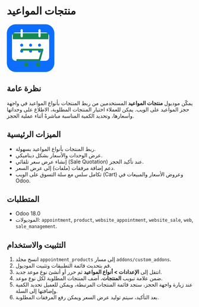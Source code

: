 # منتجات المواعيد

![Module Icon](static/description/icon.svg)

## نظرة عامة

يمكّن موديول **منتجات المواعيد** المستخدمين من ربط المنتجات بأنواع المواعيد في واجهة حجز المواعيد على الويب. يمكن للعملاء اختيار المنتجات المطلوبة، الاطلاع على وحداتها وأسعارها، وتحديد الكمية المناسبة مباشرةً أثناء عملية الحجز.

## الميزات الرئيسية

- ربط المنتجات بأنواع المواعيد بسهولة.
- عرض الوحدات والأسعار بشكل ديناميكي.
- إنشاء عرض سعر تلقائي (Sale Quotation) عند تأكيد الحجز.
- دعم إضافة مرفقات (ملفات) إلى عرض السعر.
- تكامل سلس مع سلة التسوق على الويب (Cart) وعروض الأسعار والمبيعات في Odoo.

## المتطلبات

- Odoo 18.0
- الموديولات: `appointment`, `product`, `website_appointment`, `website_sale`, `web`, `sale_management`.

## التثبيت والاستخدام

1. انسخ مجلد `appointment_products` إلى مسار `addons/custom_addons`.
2. قم بتحديث قائمة التطبيقات وتثبيت الموديول.
3. انتقل إلى **الإعدادات > أنواع المواعيد** ثم حرر أو أنشئ نوع موعد جديد.
4. ضمن علامة تبويب **المنتجات**، أضف المنتجات المطلوبة لكل نوع موعد.
5. عند زيارة واجهة الحجز، ستجد قائمة المنتجات المرتبطة، ويمكن للعميل تحديد الكمية وإضافتها إلى السلة.
6. بعد التأكيد، سيتم توليد عرض السعر ويمكن رفع المرفقات المطلوبة.